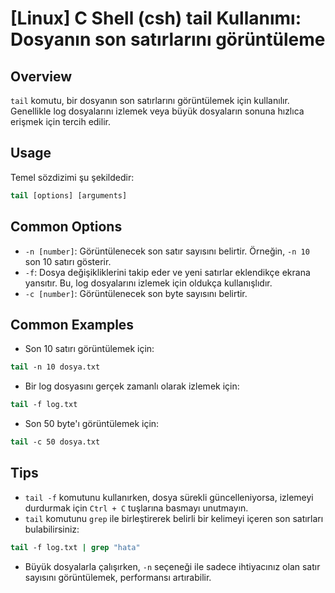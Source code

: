 # [Linux] C Shell (csh) tail Kullanımı: Dosyanın son satırlarını görüntüleme

## Overview
`tail` komutu, bir dosyanın son satırlarını görüntülemek için kullanılır. Genellikle log dosyalarını izlemek veya büyük dosyaların sonuna hızlıca erişmek için tercih edilir.

## Usage
Temel sözdizimi şu şekildedir:
```csh
tail [options] [arguments]
```

## Common Options
- `-n [number]`: Görüntülenecek son satır sayısını belirtir. Örneğin, `-n 10` son 10 satırı gösterir.
- `-f`: Dosya değişikliklerini takip eder ve yeni satırlar eklendikçe ekrana yansıtır. Bu, log dosyalarını izlemek için oldukça kullanışlıdır.
- `-c [number]`: Görüntülenecek son byte sayısını belirtir.

## Common Examples
- Son 10 satırı görüntülemek için:
```csh
tail -n 10 dosya.txt
```

- Bir log dosyasını gerçek zamanlı olarak izlemek için:
```csh
tail -f log.txt
```

- Son 50 byte'ı görüntülemek için:
```csh
tail -c 50 dosya.txt
```

## Tips
- `tail -f` komutunu kullanırken, dosya sürekli güncelleniyorsa, izlemeyi durdurmak için `Ctrl + C` tuşlarına basmayı unutmayın.
- `tail` komutunu `grep` ile birleştirerek belirli bir kelimeyi içeren son satırları bulabilirsiniz:
```csh
tail -f log.txt | grep "hata"
```
- Büyük dosyalarla çalışırken, `-n` seçeneği ile sadece ihtiyacınız olan satır sayısını görüntülemek, performansı artırabilir.